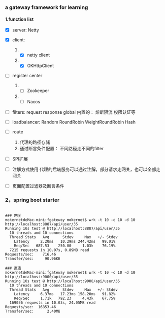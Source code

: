 ### a gateway framework for learning

#### 1.function list
- [x] server: Netty
- [x] client:
    1. -[x] netty client
    2. -[x] OKHttpClient
- [ ] register center
    1. -[ ] Zookeeper
    2. -[ ] Nacos
- [ ] filters: 
    request 
    response 
    global 
    内置的： 熔断限流 权限认证等
- [ ] loadbalancer: Random RoundRobin WeightRoundRobin Hash
- [ ] route 
    1. 代理的路径存储
    2. 通过断言条件配置： 不同路径走不同的filter
- [ ] SPI扩展
- [ ] 注解方式使用
    代理的后端服务可以通过注解，部分请求走网关，也可以全部走网关
 
- [ ] 页面配置过滤器及断言条件


### 2，spring boot starter

```shell

### 网关
mokernetdeMac-mini:fgateway mokernet$ wrk -t 10 -c 10 -d 10 http://localhost:8887/api/user/35
Running 10s test @ http://localhost:8887/api/user/35
  10 threads and 10 connections
  Thread Stats   Avg      Stdev     Max   +/- Stdev
    Latency     2.20ms   10.29ms 244.42ms   99.01%
    Req/Sec   687.53    250.00     1.03k    76.19%
  7215 requests in 10.07s, 0.89MB read
Requests/sec:    716.46
Transfer/sec:     90.96KB

### 直连
mokernetdeMac-mini:fgateway mokernet$ wrk -t 10 -c 10 -d 10 http://localhost:9000/api/user/35
Running 10s test @ http://localhost:9000/api/user/35
  10 threads and 10 connections
  Thread Stats   Avg      Stdev     Max   +/- Stdev
    Latency     6.37ms   17.23ms 158.20ms   91.82%
    Req/Sec     1.71k   792.23     4.43k    67.75%
  169056 requests in 10.03s, 24.05MB read
Requests/sec:  16853.46
Transfer/sec:      2.40MB

```